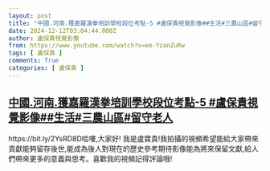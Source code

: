 ```yaml
---
layout: post
title: "中國.河南.獲嘉羅漢拳培訓學校段位考點-5 #盧保貴視覺影像##生活#三農山區#留守老人"
date: 2024-12-12T03:04:44.000Z
author: 盧保貴視覺影像
from: https://www.youtube.com/watch?v=ee-YzanZuRw
tags: [ 盧保貴 ]
comments: True
categories: [ 盧保貴 ]
---
```

<!--1733972684000-->
[中國.河南.獲嘉羅漢拳培訓學校段位考點-5 #盧保貴視覺影像##生活#三農山區#留守老人](https://www.youtube.com/watch?v=ee-YzanZuRw)
------

<div>
https://bit.ly/2YsRD8D哈嘍,大家好! 我是盧寶貴!我拍攝的視頻希望能給大家帶來貢獻能夠留存後世,能成為後人對現在的歷史參考期待影像能為將來保留文獻,給人們帶來更多的意義與思考。喜歡我的視頻記得評論哦!
</div>
